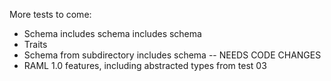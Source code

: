 More tests to come:

* Schema includes schema includes schema
* Traits
* Schema from subdirectory includes schema -- NEEDS CODE CHANGES
* RAML 1.0 features, including abstracted types from test 03
